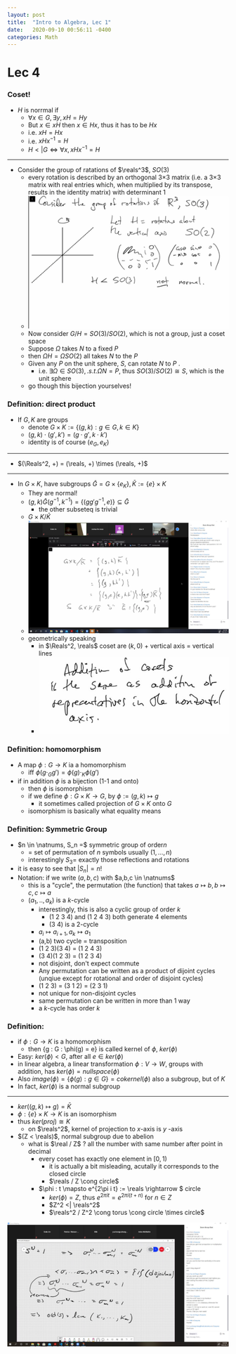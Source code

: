 ```yaml
---
layout: post
title:  "Intro to Algebra, Lec 1"
date:   2020-09-10 00:56:11 -0400
categories: Math
---
```

# Lec 4
### Coset!
*  $H$ is norrmal if 
   *  $\forall x \in G, \exists y, xH = Hy$
   *  But $x \in xH$ then $x \in Hx$, thus it has to be $Hx$
   *  i.e. $xH = Hx$ 
   *  i.e. $xHx^{-1} = H$
   *  $H <| G \iff \forall x, xHx^{-1} = H$

***
* Consider the group of ratations of $\reals^3$, $SO(3)$
  *  every rotation is described by an orthogonal 3×3 matrix (i.e. a 3×3 matrix with real entries which, when multiplied by its transpose, results in the identity matrix) with determinant 1
  *  ![](../assets/img/2020-09-21-15-23-54.png)
  *  Now consider $G / H = SO(3) / SO(2)$, which is not a group, just a coset space
  *  Suppose $\Omega$ takes $N$ to a fixed $P$
  *  then $\Omega H = \Omega SO(2)$ all takes $N$ to the $P$
  *  Given any $P$ on the unit sphere, $S$, can rotate $N$ to $P$ .
     *  i.e. $\exists \Omega \in SO(3), .s.t. \Omega N =P$, thus $SO(3) / SO(2) \cong S$, which is the unit sphere
  *  go though this bijection yourselves!

### Definition: direct product
* If $G, K$ are groups
  * denote $G \times K := \{(g,k) : g \in G, k \in K\}$
  * $(g,k) \cdot (g', k') = (g \cdot g', k \cdot k')$
  * identity is of course $(e_G, e_K)$
***
* $(\Reals^2, +) = (\reals, +) \times (\reals, +)$

***
* In $G \times K$, have subgroups $\bar{G} = G \times \{e_K\}, \bar{K} := \{e\} \times K$
  * They are normal! 
  * $(g,k) \bar{G} (g^{-1}, k^{-1}) =\{(g g' g^{-1}, e)\} \subseteq \bar{G}$
    * the other subseteq is trivial
  * $G \times K / \bar{K}$
  * ![](../assets/img/2020-09-21-15-44-05.png)
  * geometrically speaking
    * in $\Reals^2, \reals$ coset are $(k, 0)$ + vertical axis = vertical lines
    * ![](../assets/img/2020-09-21-15-47-18.png)

### Definition: homomorphism
* A map $\phi : G \rightarrow K$ ia a homomorphism
  * iff $\phi(g \cdot_G g') = \phi(g) \cdot_K \phi(g')$
* if in addition $\phi$ is a bijection (1-1 and onto)
  * then $\phi$ is isomorphism
  * if we define $\phi : G \times K \rightarrow G$, by $\phi := (g,k) \mapsto g$
    * it sometimes called projection of $G \times K$ onto $G$
  * isomorphism is basically what equality means

### Definition: Symmetric Group
* $n \in \natnums, S_n =$ symmetric group of order$n$
  * = set of permutation of $n$ symbols usually $(1, ..., n)$
  * interestingly $S_3 =$ exactly those reflections and rotations
* it is easy to see that $|S_n| = n!$
* Notation: if we write $(a, b, c)$ with $a,b,c \in \natnums$
  * this is a "cycle", the permutation (the function) that takes $a \mapsto b, b \mapsto c, c \mapsto a$
  * $(a_1,..,a_k)$ is a $k$-cycle
    * interestingly, this is also a cyclic group of order $k$
      * (1 2 3 4) and (1 2 4 3) both generate 4 elements
      * (3 4) is a 2-cycle
    * $a_i \mapsto a_{i+1}, a_k \mapsto a_1$
    * (a,b) two cycle = transposition
    * (1 2 3)(3 4) = (1 2 4 3)
    * (3 4)(1 2 3) = (1 2 3 4)
    * not disjoint, don't expect commute
    * Any permutation can be written as a product of dijoint cycles (unqiue except for rotational and order of disjoint cycles)
    * (1 2 3) = (3 1 2) = (2 3 1)
    * not unique for non-disjoint cycles
    * same permutation can be written in more than 1 way
    * a $k$-cycle has order $k$
  
### Definition: 
* if $\phi : G \rightarrow K$ is a homomorphism
  * then \{g : G : \phi(g) = e\} is called kernel of $\phi$, $ker(\phi)$
* Easy: $ker(\phi) < G$, after all $e \in ker(\phi)$
* in linear algebra, a linear transformation $\phi : V \rightarrow W$, groups with addition, has $ker(\phi) = nullspace(\phi)$
* Also $image(\phi) = \{\phi(g) : g \in G\} = cokernel(\phi)$ also a subgroup, but of $K$
* In fact, $ker(\phi)$ is a normal subgroup
***
* $ker((g,k) \mapsto g) = \bar{K}$
* $\phi : \{e\} \times K \rightarrow K$ is an isomorphism
* thus $ker(proj) \cong K$
  * on $\reals^2$, kernel of projection to $x$-axis is $y$ -axis
* $(Z < \reals)$, normal subgroup due to abelion
  * what is $\real / Z$ ? all the number with same number after point in decimal
    * every coset has exactly one element in $[0, 1)$
      * it is actually a bit misleading, acutally it corresponds to the closed circle
      * $\reals / Z \cong circle$
    * $\phi : t \mapsto e^{2\pi i t} := \reals \rightarrow $ circle
      * $ker(\phi) = Z$, thus $e^{2\pi i t} = e^{2 \pi i (t + n)}$ for $n \in Z$
      * $Z^2 <| \reals^2$
      * $\reals^2 / Z^2 \cong torus \cong circle \times circle$

![](../assets/img/2020-09-22-13-00-48.png)